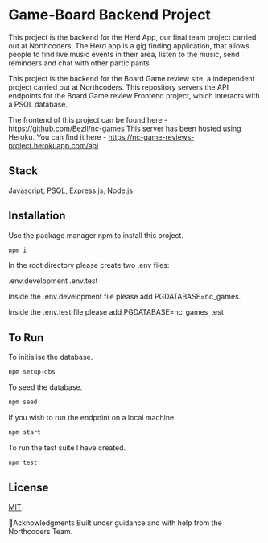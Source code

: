 # Game-Board Backend Project

This project is the backend for the Herd App, our final team project carried out at Northcoders.
The Herd app is a gig finding application, that allows people to find live music events in their area, listen to the music, send reminders and chat with other participants

This project is the backend for the Board Game review site, a independent project carried out at Northcoders.
This repository servers the API endpoints for the Board Game review Frontend project, which interacts with a PSQL database.

The frontend of this project can be found here - https://github.com/Bezll/nc-games
This server has been hosted using Heroku. You can find it here - https://nc-game-reviews-project.herokuapp.com/api

## Stack

Javascript, PSQL, Express.js, Node.js

## Installation

Use the package manager npm to install this project.

```bash
npm i
```

In the root directory please create two .env files:

.env.development
.env.test

Inside the .env.development file please add PGDATABASE=nc_games.

Inside the .env.test file please add PGDATABASE=nc_games_test

## To Run

To initialise the database.

```bash
npm setup-dbs
```

To seed the database.

```bash
npm seed
```

If you wish to run the endpoint on a local machine.

```bash
npm start
```

To run the test suite I have created.

```bash
npm test
```

## License
[MIT](https://choosealicense.com/licenses/mit/)

👏Acknowledgments
Built under guidance and with help from the Northcoders Team.
